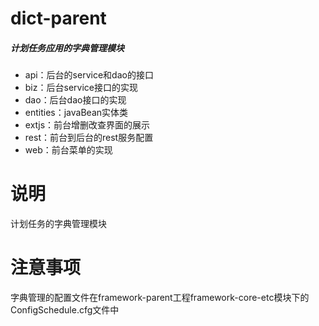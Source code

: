 # dict-parent

##### 计划任务应用的字典管理模块
  * api：后台的service和dao的接口
  * biz：后台service接口的实现
  * dao：后台dao接口的实现
  * entities：javaBean实体类
  * extjs：前台增删改查界面的展示
  * rest：前台到后台的rest服务配置
  * web：前台菜单的实现

# 说明
  计划任务的字典管理模块

# 注意事项
  字典管理的配置文件在framework-parent工程framework-core-etc模块下的ConfigSchedule.cfg文件中